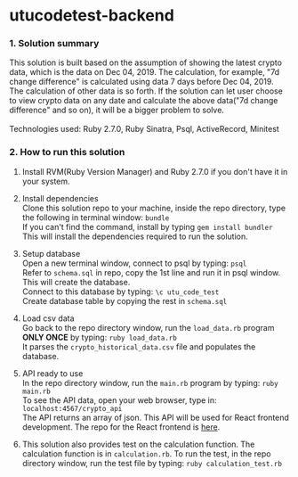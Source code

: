 # utucodetest-backend

### 1. Solution summary
This solution is built based on the assumption of showing the latest crypto data, which is the data on Dec 04, 2019. The calculation, for example, "7d change difference" is calculated using data 7 days before Dec 04, 2019. The calculation of other data is so forth. If the solution can let user choose to view crypto data on any date and calculate the above data("7d change difference" and so on), it will be a bigger problem to solve.<br /><br />
Technologies used: Ruby 2.7.0, Ruby Sinatra, Psql, ActiveRecord, Minitest

### 2. How to run this solution
1. Install RVM(Ruby Version Manager) and Ruby 2.7.0 if you don't have it in your system. 

2. Install dependencies<br />
Clone this solution repo to your machine, inside the repo directory, type the following in terminal window: `bundle`<br /> 
If you can't find the command, install by typing `gem install bundler`<br />
This will install the dependencies required to run the solution.

3. Setup database<br /> 
Open a new terminal window, connect to psql by typing: `psql`<br />
Refer to `schema.sql` in repo, copy the 1st line and run it in psql window. This will create the database.<br />
Connect to this database by typing: `\c utu_code_test`<br />
Create database table by copying the rest in `schema.sql`

4. Load csv data<br />
Go back to the repo directory window, run the `load_data.rb` program __ONLY ONCE__ by typing: `ruby load_data.rb`<br /> 
It parses the `crypto_historical_data.csv` file and populates the database.

5. API ready to use<br />
In the repo directory window, run the `main.rb` program by typing: `ruby main.rb`<br />
To see the API data, open your web browser, type in: `localhost:4567/crypto_api`<br />
The API returns an array of json. This API will be used for React frontend development. The repo for the React frontend is [here](https://github.com/allen0lee/utucodetest-react).

6. This solution also provides test on the calculation function. The calculation function is in `calculation.rb`. To run the test, in the repo directory window, run the test file by typing: `ruby calculation_test.rb`

     
